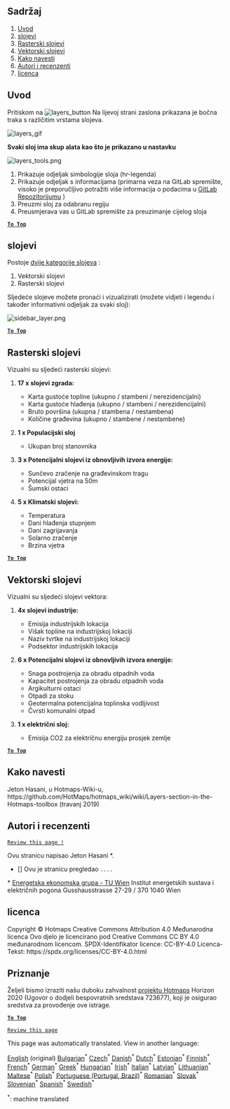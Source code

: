 <h2> Sadržaj </h2><ol><li> <a href="#Introduction">Uvod</a> </li><li> <a href="#Layers">slojevi</a> </li><li> <a href="#Raster-Layers">Rasterski slojevi</a> </li><li> <a href="#Vector-Layers">Vektorski slojevi</a> </li><li> <a href="#How-to-cite">Kako navesti</a> </li><li> <a href="#Authors-and-reviewers">Autori i recenzenti</a> </li><li> <a href="#License">licenca</a> </li></ol><h2> Uvod </h2><p> Pritiskom na <img alt="layers_button" src="https://github.com/HotMaps/hotmaps_wiki/blob/master/Images/general_tool_functionalities_and_structure/layers_button.PNG"/> Na lijevoj strani zaslona prikazana je bočna traka s različitim vrstama slojeva. </p><p><img alt="layers_gif" src="https://github.com/HotMaps/hotmaps_wiki/blob/master/Images/general_tool_functionalities_and_structure/layers.gif"/></p><p> <strong>Svaki sloj ima skup alata kao što je prikazano u nastavku</strong> </p><p><img alt="layers_tools.png" src="https://github.com/HotMaps/hotmaps_wiki/blob/master/Images/general_tool_functionalities_and_structure/layers_tools.png"/></p><ol><li> Prikazuje odjeljak simbologije sloja (hr-legenda) </li><li> Prikazuje odjeljak s informacijama (primarna veza na GitLab spremište, visoko je preporučljivo potražiti više informacija o podacima u <a href="https://gitlab.com/hotmaps">GitLab Repozitorijumu</a> ) </li><li> Preuzmi sloj za odabranu regiju </li><li> Preusmjerava vas u GitLab spremište za preuzimanje cijelog sloja </li></ol><p><ins> <code><strong><a href="#table-of-contents">To Top</a></strong></code> </ins> </p><h2> slojevi </h2><p> Postoje <a href="https://www.gislounge.com/geodatabases-explored-vector-and-raster-data">dvije kategorije slojeva</a> : </p><ol><li> Vektorski slojevi </li><li> Rasterski slojevi </li></ol><p> Sljedeće slojeve možete pronaći i vizualizirati (možete vidjeti i legendu i također informativni odjeljak za svaki sloj): </p><p><img alt="sidebar_layer.png" src="https://github.com/HotMaps/hotmaps_wiki/blob/master/Images/general_tool_functionalities_and_structure/all_layers.png"/></p><p><ins> <code><strong><a href="#table-of-contents">To Top</a></strong></code> </ins> </p><h2> Rasterski slojevi </h2><p> Vizualni su sljedeći rasterski slojevi: </p><ol><li><p> <strong>17 x slojevi zgrada:</strong> </p><ul><li> Karta gustoće topline (ukupno / stambeni / nerezidencijalni) </li><li> Karta gustoće hlađenja (ukupno / stambeni / nerezidencijalni) </li><li> Bruto površina (ukupna / stambena / nestambena) </li><li> Količine građevina (ukupno / stambene / nestambene) </li></ul></li><li><p> <strong>1 x Populacijski sloj</strong> </p><ul><li> Ukupan broj stanovnika </li></ul></li><li><p> <strong>3 x Potencijalni slojevi iz obnovljivih izvora energije:</strong> </p><ul><li> Sunčevo zračenje na građevinskom tragu </li><li> Potencijal vjetra na 50m </li><li> Šumski ostaci </li></ul></li><li><p> <strong>5 x Klimatski slojevi:</strong> </p><ul><li> Temperatura </li><li> Dani hlađenja stupnjem </li><li> Dani zagrijavanja </li><li> Solarno zračenje </li><li> Brzina vjetra </li></ul></li></ol><p><ins> <code><strong><a href="#table-of-contents">To Top</a></strong></code> </ins> </p><h2> Vektorski slojevi </h2><p> Vizualni su sljedeći slojevi vektora: </p><ol><li><p> <strong>4x slojevi industrije:</strong> </p><ul><li> Emisija industrijskih lokacija </li><li> Višak topline na industrijskoj lokaciji </li><li> Naziv tvrtke na industrijskoj lokaciji </li><li> Podsektor industrijskih lokacija </li></ul></li><li><p> <strong>6 x Potencijalni slojevi iz obnovljivih izvora energije:</strong> </p><ul><li> Snaga postrojenja za obradu otpadnih voda </li><li> Kapacitet postrojenja za obradu otpadnih voda </li><li> Argikulturni ostaci </li><li> Otpadi za stoku </li><li> Geotermalna potencijalna toplinska vodljivost </li><li> Čvrsti komunalni otpad </li></ul></li><li><p> <strong>1 x električni sloj:</strong> </p><ul><li> Emisija CO2 za električnu energiju prosjek zemlje </li></ul></li></ol><p><ins> <code><strong><a href="#table-of-contents">To Top</a></strong></code> </ins> </p><h2> Kako navesti </h2><p> Jeton Hasani, u Hotmaps-Wiki-u, https://github.com/HotMaps/hotmaps_wiki/wiki/Layers-section-in-the-Hotmaps-toolbox (travanj 2019) </p><h2> Autori i recenzenti </h2><p> <code><a href="https://github.com/HotMaps/hotmaps_wiki/wiki/Layer-Section/_edit">Review this page !</a></code> </p> <p> Ovu stranicu napisao Jeton Hasani *. </p><ul><li> [] Ovu je stranicu pregledao <code>....</code> </li></ul><p> * <a href="https://eeg.tuwien.ac.at/">Energetska ekonomska grupa - TU Wien</a> Institut energetskih sustava i električnih pogona Gusshausstrasse 27-29 / 370 1040 Wien </p><h2> licenca </h2><p> Copyright © Hotmaps Creative Commons Attribution 4.0 Međunarodna licenca Ovo djelo je licencirano pod Creative Commons CC BY 4.0 međunarodnom licencom. SPDX-Identifikator licence: CC-BY-4.0 Licenca-Tekst: https://spdx.org/licenses/CC-BY-4.0.html </p><h2> Priznanje </h2><p> Željeli bismo izraziti našu duboku zahvalnost <a href="https://www.hotmaps-project.eu">projektu Hotmaps</a> Horizon 2020 (Ugovor o dodjeli bespovratnih sredstava 723677), koji je osigurao sredstva za provođenje ove istrage. </p><p><ins> <code><strong><a href="#table-of-contents">To Top</a></strong></code> </ins> </p><p> <code><a href="https://github.com/HotMaps/hotmaps_wiki/wiki/Layer-Section/_edit">Review this page</a></code> </p>

This page was automatically translated. View in another language:

[English](en-Layers-section-in-the-Hotmaps-toolbox) (original) [Bulgarian](bg-Layers-section-in-the-Hotmaps-toolbox)<sup>\*</sup>  [Czech](cs-Layers-section-in-the-Hotmaps-toolbox)<sup>\*</sup> [Danish](da-Layers-section-in-the-Hotmaps-toolbox)<sup>\*</sup> [Dutch](nl-Layers-section-in-the-Hotmaps-toolbox)<sup>\*</sup> [Estonian](et-Layers-section-in-the-Hotmaps-toolbox)<sup>\*</sup> [Finnish](fi-Layers-section-in-the-Hotmaps-toolbox)<sup>\*</sup> [French](fr-Layers-section-in-the-Hotmaps-toolbox)<sup>\*</sup> [German](de-Layers-section-in-the-Hotmaps-toolbox)<sup>\*</sup> [Greek](el-Layers-section-in-the-Hotmaps-toolbox)<sup>\*</sup> [Hungarian](hu-Layers-section-in-the-Hotmaps-toolbox)<sup>\*</sup> [Irish](ga-Layers-section-in-the-Hotmaps-toolbox)<sup>\*</sup> [Italian](it-Layers-section-in-the-Hotmaps-toolbox)<sup>\*</sup> [Latvian](lv-Layers-section-in-the-Hotmaps-toolbox)<sup>\*</sup> [Lithuanian](lt-Layers-section-in-the-Hotmaps-toolbox)<sup>\*</sup> [Maltese](mt-Layers-section-in-the-Hotmaps-toolbox)<sup>\*</sup> [Polish](pl-Layers-section-in-the-Hotmaps-toolbox)<sup>\*</sup> [Portuguese (Portugal, Brazil)](pt-Layers-section-in-the-Hotmaps-toolbox)<sup>\*</sup> [Romanian](ro-Layers-section-in-the-Hotmaps-toolbox)<sup>\*</sup> [Slovak](sk-Layers-section-in-the-Hotmaps-toolbox)<sup>\*</sup> [Slovenian](sl-Layers-section-in-the-Hotmaps-toolbox)<sup>\*</sup> [Spanish](es-Layers-section-in-the-Hotmaps-toolbox)<sup>\*</sup> [Swedish](sv-Layers-section-in-the-Hotmaps-toolbox)<sup>\*</sup> 

<sup>\*</sup>: machine translated
